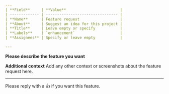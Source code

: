 ```yaml
---
| **Field**     | **Value**                        |
| ------------- | -------------------------------- |
| **Name**      | Feature request                  |
| **About**     | Suggest an idea for this project |
| **Title**     | Leave empty or specify           |
| **Labels**    | `enhancement`                    |
| **Assignees** | Specify or leave empty           |

---
```


**Please describe the feature you want**



**Additional context**
Add any other context or screenshots about the feature request here.

---
Please reply with a 👍 if you want this feature.
